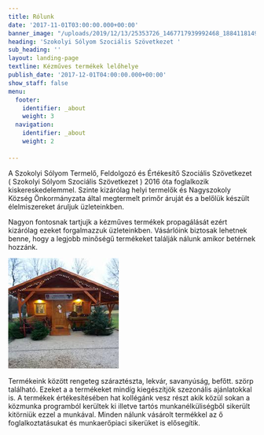 ```yaml
---
title: Rólunk
date: '2017-11-01T03:00:00.000+00:00'
banner_image: "/uploads/2019/12/13/25353726_1467717939992468_1884118149786037800_n.jpg"
heading: 'Szokolyi Sólyom Szociális Szövetkezet '
sub_heading: ''
layout: landing-page
textline: Kézműves termékek lelőhelye
publish_date: '2017-12-01T04:00:00.000+00:00'
show_staff: false
menu:
  footer:
    identifier: _about
    weight: 3
  navigation:
    identifier: _about
    weight: 2

---
```

A Szokolyi Sólyom Termelő, Feldolgozó és Értékesítő Szociális Szövetkezet ( Szokolyi Sólyom Szociális Szövetkezet ) 2016 óta foglalkozik kiskereskedelemmel. Szinte kizárólag helyi termelők és Nagyszokoly Község Önkormányzata által megtermelt primőr áruját és a belőlük készült élelmiszereket áruljuk üzleteinkben.

Nagyon fontosnak tartjujk a kézműves termékek propagálását ezért kizárólag ezeket forgalmazzuk üzleteinkben. Vásárlóink biztosak lehetnek benne, hogy a legjobb minőségű termékeket találják nálunk amikor betérnek hozzánk.

![](/uploads/2019/12/04/bolt.jpg)

Termékeink között rengeteg száraztészta, lekvár, savanyúság, befőtt. szörp található. Ezeket a a termékeket mindíg kiegészítjök szezonális ajánlatokkal is. A termékek értékesítésében hat kollégánk vesz részt akik közül sokan a közmunka programból kerültek ki illetve tartós munkanélküliségből sikerült kitörniük ezzel a munkával. Minden nálunk vásárolt termékkel az ő foglalkoztatásukat és munkaerőpiaci sikerüket is elősegítik.
